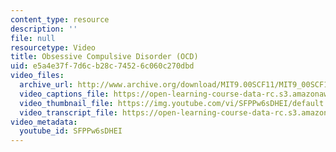 ```yaml
---
content_type: resource
description: ''
file: null
resourcetype: Video
title: Obsessive Compulsive Disorder (OCD)
uid: e5a4e37f-7d6c-b28c-7452-6c060c270dbd
video_files:
  archive_url: http://www.archive.org/download/MIT9.00SCF11/MIT9_00SCF11_lec21_300k.mp4
  video_captions_file: https://open-learning-course-data-rc.s3.amazonaws.com/9-00sc-introduction-to-psychology-fall-2011/9d4fee951cc65c54911dfb4f0f541c6a_SFPPw6sDHEI.vtt
  video_thumbnail_file: https://img.youtube.com/vi/SFPPw6sDHEI/default.jpg
  video_transcript_file: https://open-learning-course-data-rc.s3.amazonaws.com/9-00sc-introduction-to-psychology-fall-2011/55147f22bd86ae5f3f0b6d950459987c_SFPPw6sDHEI.pdf
video_metadata:
  youtube_id: SFPPw6sDHEI
---
```

